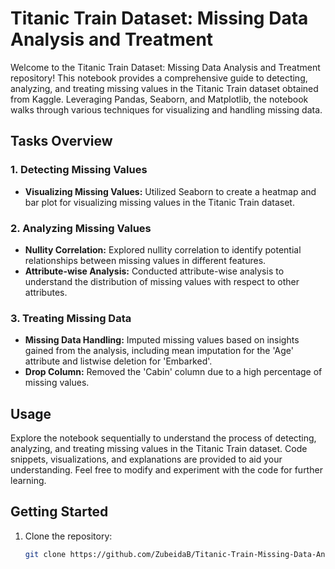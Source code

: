 # Titanic Train Dataset: Missing Data Analysis and Treatment

Welcome to the Titanic Train Dataset: Missing Data Analysis and Treatment repository! This notebook provides a comprehensive guide to detecting, analyzing, and treating missing values in the Titanic Train dataset obtained from Kaggle. Leveraging Pandas, Seaborn, and Matplotlib, the notebook walks through various techniques for visualizing and handling missing data.

## Tasks Overview

### 1. Detecting Missing Values

- **Visualizing Missing Values:** Utilized Seaborn to create a heatmap and bar plot for visualizing missing values in the Titanic Train dataset.

### 2. Analyzing Missing Values

- **Nullity Correlation:** Explored nullity correlation to identify potential relationships between missing values in different features.
- **Attribute-wise Analysis:** Conducted attribute-wise analysis to understand the distribution of missing values with respect to other attributes.

### 3. Treating Missing Data

- **Missing Data Handling:** Imputed missing values based on insights gained from the analysis, including mean imputation for the 'Age' attribute and listwise deletion for 'Embarked'.
- **Drop Column:** Removed the 'Cabin' column due to a high percentage of missing values.

## Usage

Explore the notebook sequentially to understand the process of detecting, analyzing, and treating missing values in the Titanic Train dataset. Code snippets, visualizations, and explanations are provided to aid your understanding. Feel free to modify and experiment with the code for further learning.

## Getting Started

1. Clone the repository:

   ```bash
   git clone https://github.com/ZubeidaB/Titanic-Train-Missing-Data-Analysis.git
